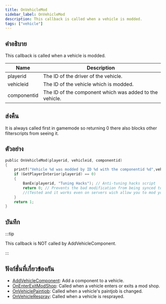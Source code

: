 ```yaml
---
title: OnVehicleMod
sidebar_label: OnVehicleMod
description: This callback is called when a vehicle is modded.
tags: ["vehicle"]
---
```


## คำอธิบาย

This callback is called when a vehicle is modded.

| Name        | Description                                             |
| ----------- | ------------------------------------------------------- |
| playerid    | The ID of the driver of the vehicle.                    |
| vehicleid   | The ID of the vehicle which is modded.                  |
| componentid | The ID of the component which was added to the vehicle. |

## ส่งคืน

It is always called first in gamemode so returning 0 there also blocks other filterscripts from seeing it.

## ตัวอย่าง

```c
public OnVehicleMod(playerid, vehicleid, componentid)
{
    printf("Vehicle %d was modded by ID %d with the componentid %d",vehicleid, playerid,componentid);
    if (GetPlayerInterior(playerid) == 0)
    {
        BanEx(playerid, "Tuning Hacks"); // Anti-tuning hacks script
        return 0; // Prevents the bad modification from being synced to other players
        //(Tested and it works even on servers wich allow you to mod your vehicle using commands, menus, dialogs, etc..
    }
    return 1;
}
```

## บันทึก

:::tip

This callback is NOT called by AddVehicleComponent.

:::

## ฟังก์ชั่นที่เกี่ยวข้องกัน

- [AddVehicleComponent](../../scripting/functions/AddVehicleComponent.md): Add a component to a vehicle.
- [OnEnterExitModShop](../../scripting/callbacks/OnEnterExitModShop.md): Called when a vehicle enters or exits a mod shop.
- [OnVehiclePaintjob](../../scripting/callbacks/OnVehiclePaintjob.md): Called when a vehicle's paintjob is changed.
- [OnVehicleRespray](../../scripting/callbacks/OnVehicleRespray.md): Called when a vehicle is resprayed.
